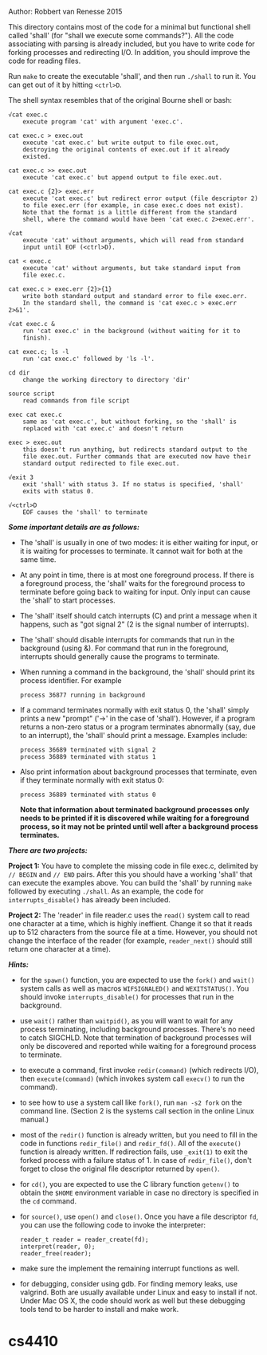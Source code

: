 Author: Robbert van Renesse 2015

This directory contains most of the code for a minimal but functional shell
called 'shall' (for "shall we execute some commands?"). All the code associating
with parsing is already included, but you have to write code for forking
processes and redirecting I/O. In addition, you should improve the code for
reading files.

Run `make` to create the executable 'shall', and then run `./shall` to run it.
You can get out of it by hitting `<ctrl>D`.

The shell syntax resembles that of the original Bourne shell or bash:


	√cat exec.c
		execute program 'cat' with argument 'exec.c'.

	cat exec.c > exec.out
		execute 'cat exec.c' but write output to file exec.out,
		destroying the original contents of exec.out if it already
		existed.

	cat exec.c >> exec.out
		execute 'cat exec.c' but append output to file exec.out.

	cat exec.c {2}> exec.err
		execute 'cat exec.c' but redirect error output (file descriptor 2)
		to file exec.err (for example, in case exec.c does not exist).
		Note that the format is a little different from the standard
		shell, where the command would have been 'cat exec.c 2>exec.err'.

	√cat
		execute 'cat' without arguments, which will read from standard
		input until EOF (<ctrl>D).

	cat < exec.c
		execute 'cat' without arguments, but take standard input from
		file exec.c.

	cat exec.c > exec.err {2}>{1}
		write both standard output and standard error to file exec.err.
		In the standard shell, the command is 'cat exec.c > exec.err 2>&1'.

	√cat exec.c &
		run 'cat exec.c' in the background (without waiting for it to
		finish).

	cat exec.c; ls -l
		run 'cat exec.c' followed by 'ls -l'.

	cd dir
		change the working directory to directory 'dir'

	source script
		read commands from file script

	exec cat exec.c
		same as 'cat exec.c', but without forking, so the 'shall' is
		replaced with 'cat exec.c' and doesn't return

	exec > exec.out
		this doesn't run anything, but redirects standard output to the
		file exec.out. Further commands that are executed now have their
		standard output redirected to file exec.out.

	√exit 3
		exit 'shall' with status 3. If no status is specified, 'shall'
		exits with status 0.

	√<ctrl>D
		EOF causes the 'shall' to terminate

***Some important details are as follows:***

- The 'shall' is usually in one of two modes: it is either waiting for input, or
  it is waiting for processes to terminate. It cannot wait for both at the same
  time.

- At any point in time, there is at most one foreground process. If there is a
  foreground process, the 'shall' waits for the foreground process to terminate
  before going back to waiting for input. Only input can cause the 'shall' to
  start processes.

- The 'shall' itself should catch interrupts (<cltr>C) and print a message when
  it happens, such as "got signal 2" (2 is the signal number of interrupts).

- The 'shall' should disable interrupts for commands that run in the background
  (using &). For command that run in the foreground, interrupts should generally
  cause the programs to terminate.

- When running a command in the background, the 'shall' should print its process
  identifier. For example

      process 36877 running in background

- If a command terminates normally with exit status 0, the 'shall' simply prints
  a new "prompt" ('->' in the case of 'shall'). However, if a program returns a
  non-zero status or a program terminates abnormally (say, due to an interrupt),
  the 'shall' should print a message. Examples include:

      process 36689 terminated with signal 2
      process 36889 terminated with status 1

- Also print information about background processes that terminate, even if they
  terminate normally with exit status 0:

      process 36889 terminated with status 0

  **Note that information about terminated background processes only needs to
  be printed if it is discovered while waiting for a foreground process, so it
  may not be printed until well after a background process terminates.**


***There are two projects:***

**Project 1:**
  You have to complete the missing code in file exec.c, delimited by `// BEGIN`
  and `// END` pairs. After this you should have a working 'shall' that can
  execute the examples above. You can build the 'shall' by running `make`
  followed by executing `./shall`. As an example, the code for
  `interrupts_disable()` has already been included.

**Project 2:**
  The 'reader' in file reader.c uses the `read()` system call to read one
  character at a time, which is highly ineffient. Change it so that it reads up
  to 512 characters from the source file at a time. However, you should not
  change the interface of the reader (for example, `reader_next()` should still
  return one character at a time).


***Hints:***

- for the `spawn()` function, you are expected to use the `fork()` and `wait()`
  system calls as well as macros `WIFSIGNALED()` and `WEXITSTATUS()`. You should
  invoke `interrupts_disable()` for processes that run in the background.

- use `wait()` rather than `waitpid()`, as you will want to wait for any process
  terminating, including background processes. There's no need to catch SIGCHLD.
  Note that termination of background processes will only be discovered and
  reported while waiting for a foreground process to terminate.

- to execute a command, first invoke `redir(command)` (which redirects I/O),
  then `execute(command)` (which invokes system call `execv()` to run the
  command).

- to see how to use a system call like `fork()`, run `man -s2 fork` on the
  command line. (Section 2 is the systems call section in the online Linux
  manual.)

- most of the `redir()` function is already written, but you need to fill in the
  code in functions `redir_file()` and `redir_fd()`. All of the `execute()`
  function is already written. If redirection fails, use `_exit(1)` to exit the
  forked process with a failure status of 1. In case of `redir_file()`, don't
  forget to close the original file descriptor returned by `open()`.

- for `cd()`, you are expected to use the C library function `getenv()` to
  obtain the `$HOME` environment variable in case no directory is specified in
  the `cd` command.

- for `source()`, use `open()` and `close()`. Once you have a file descriptor
  `fd`, you can use the following code to invoke the interpreter:

      reader_t reader = reader_create(fd);
      interpret(reader, 0);
      reader_free(reader);

- make sure the implement the remaining interrupt functions as well.

- for debugging, consider using gdb. For finding memory leaks, use valgrind.
  Both are usually available under Linux and easy to install if not. Under
  Mac OS X, the code should work as well but these debugging tools tend to be
  harder to install and make work.
# cs4410
